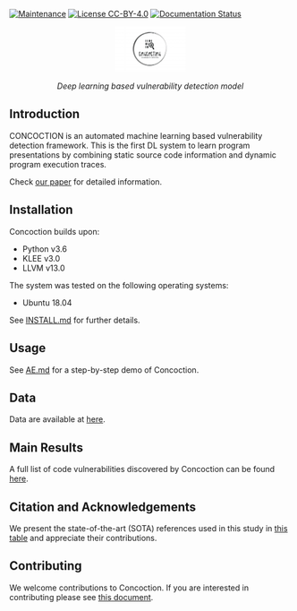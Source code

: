 [![Maintenance](https://img.shields.io/badge/Maintained%3F-YES-green.svg)](https://github.com/HuantWang/SUPERSONIC/graphs/commit-activity)
[![License CC-BY-4.0](https://img.shields.io/badge/License-CC%20BY%204.0-blue.svg)](https://github.com/HuantWang/SUPERSONIC/blob/master/LICENSE)
[![Documentation Status](https://readthedocs.org/projects/supersonic/badge/?version=latest)](https://supersonic.readthedocs.io/en/latest/?badge=latest)

<div align="center">
 <img src="./logo.png" alt="1683381967744" width=25% height=20%>
</div>
<p align="center" >
  <i>Deep learning based vulnerability detection model</i>
</p>


## Introduction

CONCOCTION is an automated machine learning based vulnerability detection 
framework. This is the first DL system to learn program presentations by 
combining static source code information and dynamic program execution 
traces.

Check [our paper](https://github.com/HuantWang/HuantWang.github.io/blob/main/ICSE_24.pdf) for detailed information.

## Installation

Concoction builds upon:

-	Python v3.6
-	KLEE v3.0
-	LLVM v13.0

The system was tested on the following operating systems:

- Ubuntu 18.04

See [INSTALL.md](INSTALL.md) for further details.

## Usage

See [AE.md](./AE.md) for a step-by-step demo of Concoction.

## Data

Data are available at [here](./dataset/README.md).

## Main Results

A full list of code vulnerabilities discovered by Concoction can be found [here](./vul_info/README.md).

## Citation and Acknowledgements

We present the state-of-the-art (SOTA) references used in this study in [this table](https://github.com/HuantWang/CONCOCTION/blob/main/AE.md#citation) and appreciate their contributions.

## Contributing

We welcome contributions to Concoction. If you are interested in contributing please see
[this document](./CONTRIBUTING.md).
